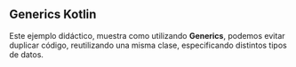 
## Generics Kotlin

 


Este ejemplo didáctico, muestra como utilizando **Generics**, podemos evitar duplicar código, reutilizando una misma clase, especificando distintos tipos de datos.
